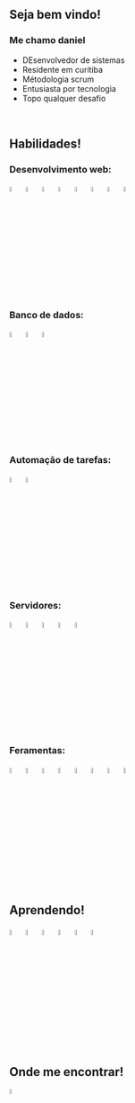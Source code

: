 <div>
 <div class="header" >
  <h2> Seja bem vindo! </h2>
  <h3> Me chamo daniel</h3>  
  <ul>
   <li>  DEsenvolvedor de sistemas  </li>
   <li>  Residente em curitiba  </li>
   <li>  Métodologia scrum  </li>
   <li>  Entusiasta por tecnologia  </li>
   <li>  Topo qualquer desafio  </li>
  </ul>
 </div>
</div>

<br />

<div>
  <h2> Habilidades! </h2>
  <h3>  Desenvolvimento web:  </h3>
  <div style="display: flex, flex-direction: row">   
    <img width="5%" src="https://cdn.jsdelivr.net/gh/devicons/devicon/icons/codeigniter/codeigniter-plain-wordmark.svg" />
    <img width="5%" src="https://cdn.jsdelivr.net/gh/devicons/devicon/icons/css3/css3-original.svg" />
    <img width="5%" src="https://cdn.jsdelivr.net/gh/devicons/devicon/icons/html5/html5-original.svg" />
    <img width="5%" src="https://cdn.jsdelivr.net/gh/devicons/devicon/icons/javascript/javascript-original.svg" />
    <img width="5%" src="https://cdn.jsdelivr.net/gh/devicons/devicon/icons/jquery/jquery-original-wordmark.svg" />    
    <img width="5%" src="https://cdn.jsdelivr.net/gh/devicons/devicon@latest/icons/laravel/laravel-original.svg" />
    <img width="5%" src="https://cdn.jsdelivr.net/gh/devicons/devicon@latest/icons/php/php-original.svg" />
    <img width="5%" src="https://cdn.jsdelivr.net/gh/devicons/devicon/icons/react/react-original-wordmark.svg" />
 </div>
<h3>  Banco de dados:  </h3>
 <div style="display: flex, flex-direction: row">
   <img width="5%" src="https://cdn.jsdelivr.net/gh/devicons/devicon/icons/mysql/mysql-original-wordmark.svg" />
   <img width="5%" src="https://cdn.jsdelivr.net/gh/devicons/devicon/icons/postgresql/postgresql-original-wordmark.svg" />
   <img width="5%" src="https://cdn.jsdelivr.net/gh/devicons/devicon/icons/microsoftsqlserver/microsoftsqlserver-plain-wordmark.svg" />
 </div>
<h3>  Automação de tarefas:  </h3>
 <div style="display: flex, flex-direction: row">
   <img width="5%" src="https://cdn.jsdelivr.net/gh/devicons/devicon/icons/python/python-original.svg" />
   <img width="5%" src="https://cdn.jsdelivr.net/gh/devicons/devicon/icons/anaconda/anaconda-original.svg" />        
 </div>  
<h3>  Servidores:  </h3>
 <div style="display: flex, flex-direction: row">
   <img width="5%" src="https://cdn.jsdelivr.net/gh/devicons/devicon/icons/bash/bash-original.svg" />
   <img width="5%" src="https://cdn.jsdelivr.net/gh/devicons/devicon/icons/debian/debian-plain-wordmark.svg" />
   <img width="5%" src="https://cdn.jsdelivr.net/gh/devicons/devicon/icons/linux/linux-original.svg" />
   <img width="5%"  src="https://cdn.jsdelivr.net/gh/devicons/devicon/icons/ubuntu/ubuntu-plain-wordmark.svg" />
   <img width="5%" src="https://cdn.jsdelivr.net/gh/devicons/devicon/icons/opensuse/opensuse-original-wordmark.svg" />
 </div>
<h3>  Feramentas:  </h3>
 <div style="display: flex, flex-direction: row">
   <img width="5%" src="https://cdn.jsdelivr.net/gh/devicons/devicon/icons/git/git-original.svg" />
   <img width="5%" src="https://cdn.jsdelivr.net/gh/devicons/devicon/icons/github/github-original.svg" />
   <img width="5%" src="https://cdn.jsdelivr.net/gh/devicons/devicon/icons/gitlab/gitlab-original.svg" />
   <img width="5%" src="https://cdn.jsdelivr.net/gh/devicons/devicon/icons/jenkins/jenkins-original.svg" />
   <img width="5%" src="https://cdn.jsdelivr.net/gh/devicons/devicon/icons/putty/putty-original.svg" />
   <img width="5%" src="https://cdn.jsdelivr.net/gh/devicons/devicon/icons/microsoftsqlserver/microsoftsqlserver-plain-wordmark.svg" />
   <img width="5%" src="https://cdn.jsdelivr.net/gh/devicons/devicon/icons/vscode/vscode-original.svg" />
   <img width="5%" src="https://cdn.jsdelivr.net/gh/devicons/devicon/icons/vim/vim-original.svg" />
 </div>
</div>

<br />

<div>
 <h2> Aprendendo! </h2>
 <div style="display: flex, flex-direction: row">
  <img width="5%" src="https://cdn.jsdelivr.net/gh/devicons/devicon/icons/django/django-plain.svg" />    
  <img width="5%" src="https://cdn.jsdelivr.net/gh/devicons/devicon/icons/figma/figma-original.svg" />
  <img width="5%" src="https://cdn.jsdelivr.net/gh/devicons/devicon/icons/typescript/typescript-original.svg" />
  <img width="5%" src="https://cdn.jsdelivr.net/gh/devicons/devicon/icons/vuejs/vuejs-original-wordmark.svg" /> 
  <img width="5%" src="https://cdn.jsdelivr.net/gh/devicons/devicon/icons/java/java-original-wordmark.svg" />    
    <img width="5%" src="https://cdn.jsdelivr.net/gh/devicons/devicon/icons/csharp/csharp-original.svg" />                         
 </div>    
</div>

<br />

<div>
 <h2> Onde me encontrar! </h2>
 <a 
  href="https://www.linkedin.com/in/daniel-lopes-manfrini-5682a41b3/" 
  target="_blank"
 >   
  <img width="5%" src="https://cdn.jsdelivr.net/gh/devicons/devicon/icons/linkedin/linkedin-original.svg" />          
 </a>
</div>
